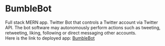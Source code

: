 # BumbleBot
Full stack MERN app.
Twitter Bot that controls a Twitter account via Twitter API. The bot software may autonomously perform actions such as tweeting, retweeting, liking, following or direct messaging other accounts.
<br />Here is the link to deployed app: [BumbleBot](https://bumble-bot.herokuapp.com/)

